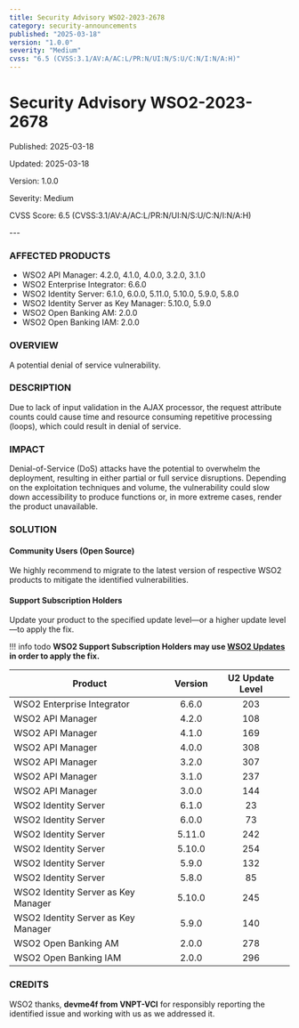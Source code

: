 ```yaml
---
title: Security Advisory WSO2-2023-2678
category: security-announcements
published: "2025-03-18"
version: "1.0.0"
severity: "Medium"
cvss: "6.5 (CVSS:3.1/AV:A/AC:L/PR:N/UI:N/S:U/C:N/I:N/A:H)"
---
```


# Security Advisory WSO2-2023-2678

<p class="doc-info">Published: 2025-03-18</p> <!--Base on system date-->
<p class="doc-info">Updated: 2025-03-18</p>
<p class="doc-info">Version: 1.0.0</p>
<p class="doc-info">Severity: Medium</p>
<p class="doc-info">CVSS Score: 6.5 (CVSS:3.1/AV:A/AC:L/PR:N/UI:N/S:U/C:N/I:N/A:H)</p>
---

### AFFECTED PRODUCTS
* WSO2 API Manager:  4.2.0, 4.1.0, 4.0.0, 3.2.0, 3.1.0
* WSO2 Enterprise Integrator: 6.6.0
* WSO2 Identity Server: 6.1.0, 6.0.0, 5.11.0, 5.10.0, 5.9.0, 5.8.0
* WSO2 Identity Server as Key Manager: 5.10.0, 5.9.0
* WSO2 Open Banking AM: 2.0.0
* WSO2 Open Banking IAM: 2.0.0


### OVERVIEW
A potential denial of service vulnerability.


### DESCRIPTION
Due to lack of input validation in the AJAX processor, the request attribute counts could cause time and resource consuming repetitive processing (loops), which could result in denial of service.


### IMPACT
Denial-of-Service (DoS) attacks have the potential to overwhelm the deployment, resulting in either partial or full service disruptions. Depending on the exploitation techniques and volume, the vulnerability could slow down accessibility to produce functions or, in more extreme cases, render the product unavailable.


### SOLUTION

#### Community Users (Open Source)
We highly recommend to migrate to the latest version of respective WSO2 products to mitigate the identified vulnerabilities.


#### Support Subscription Holders

Update your product to the specified update level—or a higher update level—to apply the fix.

!!! info todo
    **WSO2 Support Subscription Holders may use [WSO2 Updates](https://wso2.com/updates/) in order to apply the fix.**

| Product                             | Version | U2 Update Level |
| ----------------------------------- | :-----: | :-------------: |
| WSO2 Enterprise Integrator          |  6.6.0  |       203       |
| WSO2 API Manager                    |  4.2.0  |       108       |
| WSO2 API Manager                    |  4.1.0  |       169       |
| WSO2 API Manager                    |  4.0.0  |       308       |
| WSO2 API Manager                    |  3.2.0  |       307       |
| WSO2 API Manager                    |  3.1.0  |       237       |
| WSO2 API Manager                    |  3.0.0  |       144       |
| WSO2 Identity Server                |  6.1.0  |       23        |
| WSO2 Identity Server                |  6.0.0  |       73        |
| WSO2 Identity Server                | 5.11.0  |       242       |
| WSO2 Identity Server                | 5.10.0  |       254       |
| WSO2 Identity Server                |  5.9.0  |       132       |
| WSO2 Identity Server                |  5.8.0  |       85        |
| WSO2 Identity Server as Key Manager | 5.10.0  |       245       |
| WSO2 Identity Server as Key Manager |  5.9.0  |       140       |
| WSO2 Open Banking AM                |  2.0.0  |       278       |
| WSO2 Open Banking IAM               |  2.0.0  |       296       |


### CREDITS
WSO2 thanks, **devme4f from VNPT-VCI** for responsibly reporting the identified issue and working with us as we addressed it.
